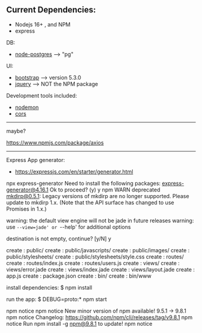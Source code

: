 ## Current Dependencies:

- Nodejs 16+ , and NPM
- express

DB:
- [node-postgres](https://node-postgres.com/) --> "pg"

UI:

- [bootstrap](https://www.npmjs.com/package/bootstrap) --> version 5.3.0
- [jquery](https://www.npmjs.com/package/jquery)  --> NOT the NPM package


Development tools included:
- [nodemon](https://www.npmjs.com/package/nodemon)
- [cors](https://www.npmjs.com/package/cors)


----
maybe?

https://www.npmjs.com/package/axios

----------------
Express App generator:

- https://expressjs.com/en/starter/generator.html

npx express-generator
Need to install the following packages:
  express-generator@4.16.1
Ok to proceed? (y) y
npm WARN deprecated mkdirp@0.5.1: Legacy versions of mkdirp are no longer supported. Please update to mkdirp 1.x. (Note that the API surface has changed to use Promises in 1.x.)

  warning: the default view engine will not be jade in future releases
  warning: use `--view=jade' or `--help' for additional options

destination is not empty, continue? [y/N] y

   create : public/
   create : public/javascripts/
   create : public/images/
   create : public/stylesheets/
   create : public/stylesheets/style.css
   create : routes/
   create : routes/index.js
   create : routes/users.js
   create : views/
   create : views/error.jade
   create : views/index.jade
   create : views/layout.jade
   create : app.js
   create : package.json
   create : bin/
   create : bin/www

   install dependencies:
     $ npm install

   run the app:
     $ DEBUG=proto:* npm start

npm notice 
npm notice New minor version of npm available! 9.5.1 -> 9.8.1
npm notice Changelog: https://github.com/npm/cli/releases/tag/v9.8.1
npm notice Run npm install -g npm@9.8.1 to update!
npm notice 
